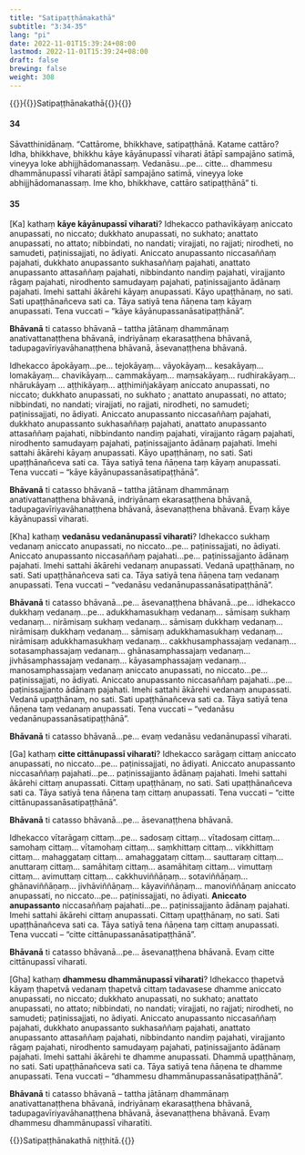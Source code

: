 ```yaml
---
title: "Satipaṭṭhānakathā"
subtitle: "3:34-35"
lang: "pi"
date: 2022-11-01T15:39:24+08:00
lastmod: 2022-11-01T15:39:24+08:00
draft: false
brewing: false
weight: 308
---
```



{{<subtitle>}}{{<suttalink src="ps3.8">}}Satipaṭṭhānakathā{{</suttalink>}}{{</subtitle>}}

#### 34

Sāvatthinidānaṃ. “Cattārome, bhikkhave, satipaṭṭhānā. Katame cattāro? Idha, bhikkhave, bhikkhu kāye kāyānupassī viharati ātāpī sampajāno satimā, vineyya loke abhijjhādomanassaṃ. Vedanāsu…pe… citte… dhammesu dhammānupassī viharati ātāpī sampajāno satimā, vineyya loke abhijjhādomanassaṃ. Ime kho, bhikkhave, cattāro satipaṭṭhānā” ti.

#### 35

[Ka] kathaṃ **kāye kāyānupassī viharati**? Idhekacco pathavīkāyaṃ aniccato anupassati, no niccato; dukkhato anupassati, no sukhato; anattato anupassati, no attato; nibbindati, no nandati; virajjati, no rajjati; nirodheti, no samudeti, paṭinissajjati, no ādiyati. Aniccato anupassanto niccasaññaṃ pajahati, dukkhato anupassanto sukhasaññaṃ pajahati, anattato anupassanto attasaññaṃ pajahati, nibbindanto nandiṃ pajahati, virajjanto rāgaṃ pajahati, nirodhento samudayaṃ pajahati, paṭinissajjanto ādānaṃ pajahati. Imehi sattahi ākārehi kāyaṃ anupassati. Kāyo upaṭṭhānaṃ, no sati. Sati upaṭṭhānañceva sati ca. Tāya satiyā tena ñāṇena taṃ kāyaṃ anupassati. Tena vuccati – “kāye kāyānupassanāsatipaṭṭhānā”.

**Bhāvanā** ti catasso bhāvanā – tattha jātānaṃ dhammānaṃ anativattanaṭṭhena bhāvanā, indriyānaṃ ekarasaṭṭhena bhāvanā, tadupagavīriyavāhanaṭṭhena bhāvanā, āsevanaṭṭhena bhāvanā.

Idhekacco āpokāyaṃ…pe… tejokāyaṃ… vāyokāyaṃ… kesakāyaṃ… lomakāyaṃ… chavikāyaṃ… cammakāyaṃ… maṃsakāyaṃ… rudhirakāyaṃ… nhārukāyaṃ … aṭṭhikāyaṃ… aṭṭhimiñjakāyaṃ aniccato anupassati, no niccato; dukkhato anupassati, no sukhato ; anattato anupassati, no attato; nibbindati, no nandati; virajjati, no rajjati, nirodheti, no samudeti; paṭinissajjati, no ādiyati. Aniccato anupassanto niccasaññaṃ pajahati, dukkhato anupassanto sukhasaññaṃ pajahati, anattato anupassanto attasaññaṃ pajahati, nibbindanto nandiṃ pajahati, virajjanto rāgaṃ pajahati, nirodhento samudayaṃ pajahati, paṭinissajjanto ādānaṃ pajahati. Imehi sattahi ākārehi kāyaṃ anupassati. Kāyo upaṭṭhānaṃ, no sati. Sati upaṭṭhānañceva sati ca. Tāya satiyā tena ñāṇena taṃ kāyaṃ anupassati. Tena vuccati – “kāye kāyānupassanāsatipaṭṭhānā”.

**Bhāvanā** ti catasso bhāvanā – tattha jātānaṃ dhammānaṃ anativattanaṭṭhena bhāvanā, indriyānaṃ ekarasaṭṭhena bhāvanā, tadupagavīriyavāhanaṭṭhena bhāvanā, āsevanaṭṭhena bhāvanā. Evaṃ kāye kāyānupassī viharati.

[Kha] kathaṃ **vedanāsu vedanānupassī viharati**? Idhekacco sukhaṃ vedanaṃ aniccato anupassati, no niccato…pe… paṭinissajjati, no ādiyati. Aniccato anupassanto niccasaññaṃ pajahati…pe… paṭinissajjanto ādānaṃ pajahati. Imehi sattahi ākārehi vedanaṃ anupassati. Vedanā upaṭṭhānaṃ, no sati. Sati upaṭṭhānañceva sati ca. Tāya satiyā tena ñāṇena taṃ vedanaṃ anupassati. Tena vuccati – “vedanāsu vedanānupassanāsatipaṭṭhānā”.

**Bhāvanā** ti catasso bhāvanā…pe… āsevanaṭṭhena bhāvanā…pe… idhekacco dukkhaṃ vedanaṃ…pe… adukkhamasukhaṃ vedanaṃ… sāmisaṃ sukhaṃ vedanaṃ… nirāmisaṃ sukhaṃ vedanaṃ… sāmisaṃ dukkhaṃ vedanaṃ… nirāmisaṃ dukkhaṃ vedanaṃ… sāmisaṃ adukkhamasukhaṃ vedanaṃ… nirāmisaṃ adukkhamasukhaṃ vedanaṃ… cakkhusamphassajaṃ vedanaṃ… sotasamphassajaṃ vedanaṃ… ghānasamphassajaṃ vedanaṃ… jivhāsamphassajaṃ vedanaṃ… kāyasamphassajaṃ vedanaṃ… manosamphassajaṃ vedanaṃ aniccato anupassati, no niccato…pe… paṭinissajjati, no ādiyati. Aniccato anupassanto niccasaññaṃ pajahati…pe… paṭinissajjanto ādānaṃ pajahati. Imehi sattahi ākārehi vedanaṃ anupassati. Vedanā upaṭṭhānaṃ, no sati. Sati upaṭṭhānañceva sati ca. Tāya satiyā tena ñāṇena taṃ vedanaṃ anupassati. Tena vuccati – “vedanāsu vedanānupassanāsatipaṭṭhānā”.

**Bhāvanā** ti catasso bhāvanā…pe… evaṃ vedanāsu vedanānupassī viharati.

[Ga] kathaṃ **citte cittānupassī viharati**? Idhekacco sarāgaṃ cittaṃ aniccato anupassati, no niccato…pe… paṭinissajjati, no ādiyati. Aniccato anupassanto niccasaññaṃ pajahati…pe… paṭinissajjanto ādānaṃ pajahati. Imehi sattahi ākārehi cittaṃ anupassati. Cittaṃ upaṭṭhānaṃ, no sati. Sati upaṭṭhānañceva sati ca. Tāya satiyā tena ñāṇena taṃ cittaṃ anupassati. Tena vuccati – “citte cittānupassanāsatipaṭṭhānā”.

**Bhāvanā** ti catasso bhāvanā…pe… āsevanaṭṭhena bhāvanā.

Idhekacco vītarāgaṃ cittaṃ…pe… sadosaṃ cittaṃ… vītadosaṃ cittaṃ… samohaṃ cittaṃ… vītamohaṃ cittaṃ… saṃkhittaṃ cittaṃ… vikkhittaṃ cittaṃ… mahaggataṃ cittaṃ… amahaggataṃ cittaṃ… sauttaraṃ cittaṃ… anuttaraṃ cittaṃ… samāhitaṃ cittaṃ… asamāhitaṃ cittaṃ… vimuttaṃ cittaṃ… avimuttaṃ cittaṃ… cakkhuviññāṇaṃ… sotaviññāṇaṃ… ghānaviññāṇaṃ… jivhāviññāṇaṃ… kāyaviññāṇaṃ… manoviññāṇaṃ aniccato anupassati, no niccato…pe… paṭinissajjati, no ādiyati. **Aniccato anupassanto** niccasaññaṃ pajahati…pe… paṭinissajjanto ādānaṃ pajahati. Imehi sattahi ākārehi cittaṃ anupassati. Cittaṃ upaṭṭhānaṃ, no sati. Sati upaṭṭhānañceva sati ca. Tāya satiyā tena ñāṇena taṃ cittaṃ anupassati. Tena vuccati – “citte cittānupassanāsatipaṭṭhānā”.

**Bhāvanā** ti catasso bhāvanā…pe… āsevanaṭṭhena bhāvanā. Evaṃ citte cittānupassī viharati.

[Gha] kathaṃ **dhammesu dhammānupassī viharati**? Idhekacco ṭhapetvā kāyaṃ ṭhapetvā vedanaṃ ṭhapetvā cittaṃ tadavasese dhamme aniccato anupassati, no niccato; dukkhato anupassati, no sukhato; anattato anupassati, no attato; nibbindati, no nandati; virajjati, no rajjati; nirodheti, no samudeti; paṭinissajjati, no ādiyati. Aniccato anupassanto niccasaññaṃ pajahati, dukkhato anupassanto sukhasaññaṃ pajahati, anattato anupassanto attasaññaṃ pajahati, nibbindanto nandiṃ pajahati, virajjanto rāgaṃ pajahati, nirodhento samudayaṃ pajahati, paṭinissajjanto ādānaṃ pajahati. Imehi sattahi ākārehi te dhamme anupassati. Dhammā upaṭṭhānaṃ, no sati. Sati upaṭṭhānañceva sati ca. Tāya satiyā tena ñāṇena te dhamme anupassati. Tena vuccati – “dhammesu dhammānupassanāsatipaṭṭhānā”.

**Bhāvanā** ti catasso bhāvanā – tattha jātānaṃ dhammānaṃ anativattanaṭṭhena bhāvanā, indriyānaṃ ekarasaṭṭhena bhāvanā, tadupagavīriyavāhanaṭṭhena bhāvanā, āsevanaṭṭhena bhāvanā. Evaṃ dhammesu dhammānupassī viharatīti.

{{<eof>}}Satipaṭṭhānakathā niṭṭhitā.{{</eof>}}